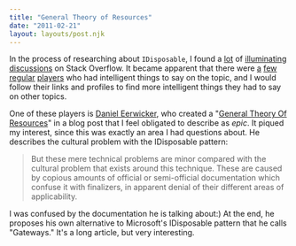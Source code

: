 ```yaml
---
title: "General Theory of Resources"
date: "2011-02-21"
layout: layouts/post.njk
---
```


In the process of researching about `IDisposable`, I found a
[lot](http://stackoverflow.com/questions/2496311/implementing-idisposable-on-a-subclass-when-the-parent-also-implements-idisposabl)
of
[illuminating](http://stackoverflow.com/questions/5042155/cwhat-should-be-the-content-of-the-dispose-method-when-implementing-idisposable)
[discussions](http://stackoverflow.com/questions/918614/consider-a-disposable-keyword-in-c)
on Stack Overflow. It became apparent that there were
[a](http://stackoverflow.com/users/65358/reed-copsey)
[few](http://stackoverflow.com/users/263693/stephen-cleary)
[regular](http://stackoverflow.com/users/27423/daniel-earwicker)
[players](http://stackoverflow.com/users/363751/supercat) who had intelligent
things to say on the topic, and I would follow their links and profiles to find
more intelligent things they had to say on other topics.

One of these players is [Daniel Eerwicker](http://smellegantcode.wordpress.com),
who created a
"[General Theory Of Resources](http://smellegantcode.wordpress.com/2009/02/13/general-theory-of-resources/)"
in a blog post that I feel obligated to describe as _epic_. It piqued my
interest, since this was exactly an area I had questions about. He describes the
cultural problem with the IDisposable pattern:

> But these mere technical problems are minor compared with the cultural problem
> that exists around this technique. These are caused by copious amounts of
> official or semi-official documentation which confuse it with finalizers, in
> apparent denial of their different areas of applicability.

I was confused by the documentation he is talking about:) At the end, he
proposes his own alternative to Microsoft's IDisposable pattern that he calls
"Gateways." It's a long article, but very interesting.
